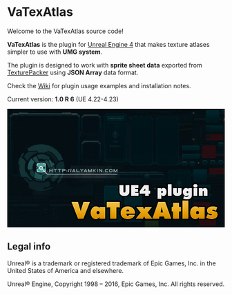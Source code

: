VaTexAtlas
==========

Welcome to the VaTexAtlas source code!

**VaTexAtlas** is the plugin for [Unreal Engine 4](https://www.unrealengine.com/) that makes texture atlases simpler to use with **UMG system**.

The plugin is designed to work with **sprite sheet data** exported from [TexturePacker](https://www.codeandweb.com/texturepacker) using **JSON Array** data format.

Check the [Wiki](http://bit.ly/VaTexAtlas-Docs) for plugin usage examples and installation notes.

Current version: **1.0 R 6** (UE 4.22-4.23)

![SCREENSHOT](SCREENSHOT.jpg)


Legal info
----------

Unreal® is a trademark or registered trademark of Epic Games, Inc. in the United States of America and elsewhere.

Unreal® Engine, Copyright 1998 – 2016, Epic Games, Inc. All rights reserved.
